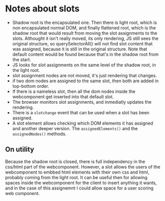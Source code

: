 # Notes about slots

 - Shadow root is the encapsulated one. Then there is light root, which is non encapsulated normal DOM, and finally flattened root, which is the shadow root that would result from moving the slot assignments to the slots. Althought it isn't really moved, its only rendering, JS still sees the original structure, so querySelectorAll() will not find slot content that was assigned, because it is still in the original structure. Note that default content would be found because that's in the shadow root from the start.
 - JS looks for slot assignments on the same level of the shadow root, in the light root.
 - slot assignment nodes are not moved, it's just rendering that changes.
 - if two dom nodes are assigned to the same slot, then both are added in top-bottom order.
 - If there is a nameless slot, then all the dom nodes inside the webcomponent get inserted into that default slot.
 - The browser monitors slot assignments, and inmediatly updates the rendering.
 - There is a `slotchange` event that can be used when a slot has been assigned.
 - A slot element allows checking which DOM elements it has assigned and another deeper version. The `assignedElements()` and the `assignedNodes()` methods.

## On utility

Because the shadow root is closed, there is full independency in the css/html part of the webcomponent. However, a slot allows the users of the webcomponent to embbed html elements with their own css and html, probably coming from the light root. It can be useful then for allowing spaces inside the webcomponent for the client to insert anything it wants, and in the case of this assignemnt I could allow space for a user scoring web component.
